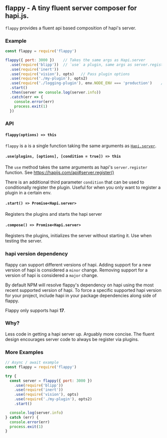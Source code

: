 ## flappy - A tiny fluent server composer for hapi.js.

`flappy` provides a fluent api based composition of hapi's server.

### Example

```js
const flappy = require('flappy')

flappy({ port: 3000 })    // Takes the same args as Hapi.server
  .use(require('blipp'))  // `use` a plugin, same args as server.register
  .use(require('inert'))
  .use(require('vision'), opts)   // Pass plugin options
  .use(require('./my-plugin'), opts2)
  .use(require('./logging-plugin'), env.NODE_ENV === 'production')    // Conditional register
  .start()
  .then(server => console.log(server.info))
  .catch(err => {
    console.error(err)
    process.exit(1)
  })
```

### API

#### `flappy(options) => this`

`flappy` is a is a single function taking the same arguments as [`Hapi.server`](https://hapijs.com/api#server.options).


#### `.use(plugins, [options], [condition = true]) => this`

The `use` method takes the same arguments as hapi's `server.register` function. See https://hapijs.com/api#server.register()

There is an additional third parameter `condition` that can be used to conditionally register the plugin. Useful for when you only want to register a plugin in a certain env.

#### `.start() => Promise<Hapi.server>`

Registers the plugins and starts the hapi server

#### `.compose() => Promise<Hapi.server>`

Registers the plugins, initializes the server without starting it. Use when testing the server.

### hapi version dependency

flappy can support different versions of hapi. Adding support for a new version of hapi is considered a `minor` change. Removing support for a version of hapi is considered a `major` change.

By default NPM will resolve flappy's dependency on hapi using the most recent supported version of hapi. To force a specific supported hapi version for your project, include hapi in your package dependencies along side of flappy.

Flappy only supports hapi **17**.

### Why?
Less code in getting a hapi server up. Arguably more concise.
The fluent design encourages server code to always be register via plugins.


### More Examples

```js
// Async / await example
const flappy = require('flappy')

try {
  const server = flappy({ port: 3000 })
    .use(require('blipp'))
    .use(require('inert'))
    .use(require('vision'), opts)
    .use(require('./my-plugin'), opts2)
    .start()

  console.log(server.info)
} catch (err) {
  console.error(err)
  process.exit(1)
}
```